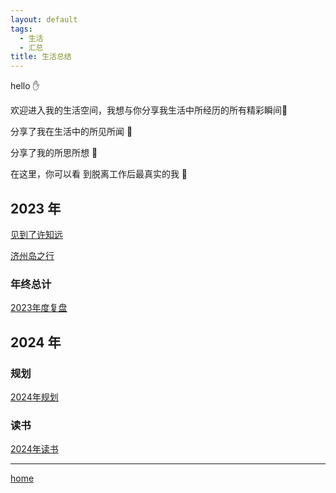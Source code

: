 ```yaml
---
layout: default
tags:
  - 生活
  - 汇总
title: 生活总结
---
```

hello ✋

欢迎进入我的生活空间，我想与你分享我生活中所经历的所有精彩瞬间🌈

分享了我在生活中的所见所闻 👀

分享了我的所思所想 🤔

在这里，你可以看 到脱离工作后最真实的我 🤹

## 2023 年
  
[见到了许知远](moment/记见许知远)

[济州岛之行](旅行/济州岛之行.md)
### 年终总计

 [2023年度复盘](../复盘/阶段/2023年度复盘.md)
 
## 2024 年

### 规划

[2024年规划](期望/2024年规划.md)
### 读书

[2024年读书](读书/2024年读书.md)



---

[home](../../index)
